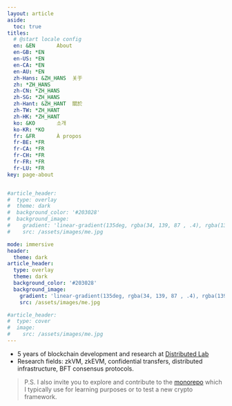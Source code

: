 ```yaml
---
layout: article
aside:
  toc: true
titles:
  # @start locale config
  en: &EN       About
  en-GB: *EN
  en-US: *EN
  en-CA: *EN
  en-AU: *EN
  zh-Hans: &ZH_HANS  关于
  zh: *ZH_HANS
  zh-CN: *ZH_HANS
  zh-SG: *ZH_HANS
  zh-Hant: &ZH_HANT  關於
  zh-TW: *ZH_HANT
  zh-HK: *ZH_HANT
  ko: &KO       소개
  ko-KR: *KO
  fr: &FR       À propos
  fr-BE: *FR
  fr-CA: *FR
  fr-CH: *FR
  fr-FR: *FR
  fr-LU: *FR
key: page-about


#article_header:
#  type: overlay
#  theme: dark
#  background_color: '#203028'
#  background_image:
#    gradient: 'linear-gradient(135deg, rgba(34, 139, 87 , .4), rgba(139, 34, 139, .4))'
#    src: /assets/images/me.jpg

mode: immersive
header:
  theme: dark
article_header:
  type: overlay
  theme: dark
  background_color: '#203028'
  background_image:
    gradient: 'linear-gradient(135deg, rgba(34, 139, 87 , .4), rgba(139, 34, 139, .4))'
    src: /assets/images/me.jpg

#article_header:
#  type: cover
#  image:
#    src: /assets/images/me.jpg
---
```


- 5 years of blockchain development and research at [Distributed Lab](https://distributedlab.com)
- Research fields: zkVM, zkEVM, confidential transfers, distributed infrastructure, BFT consensus protocols.

> P.S. I also invite you to explore and contribute to the [monorepo](https://github.com/olegfomenko/crypto) which I
> typically use for learning purposes or to test a new crypto framework.